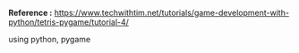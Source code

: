 
**Reference :**
https://www.techwithtim.net/tutorials/game-development-with-python/tetris-pygame/tutorial-4/
   
using python, pygame